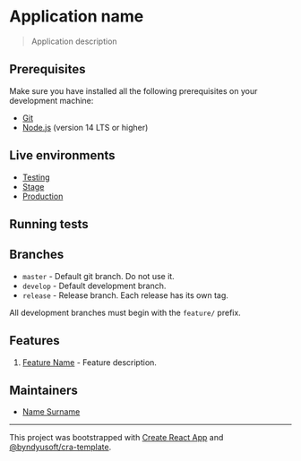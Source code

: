 # Application name

> Application description

## Prerequisites

Make sure you have installed all the following prerequisites on your development machine:

- [Git](https://git-scm.com)
- [Node.js](https://nodejs.org) (version 14 LTS or higher)

## Live environments

- [Testing](https://testing.env)
- [Stage](https://stage.env)
- [Production](https://production.env)

## Running tests


## Branches

- `master` - Default git branch. Do not use it.
- `develop` - Default development branch.
- `release` - Release branch. Each release has its own tag.

All development branches must begin with the `feature/` prefix.

## Features

1. [Feature Name](path/to/feature/folder) - Feature description.


## Maintainers

- [Name Surname](mailto:surname@email.com)

---
This project was bootstrapped with [Create React App](https://github.com/facebook/create-react-app) and [@byndyusoft/cra-template](https://www.npmjs.com/package/@byndyusoft/cra-template).
